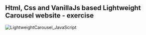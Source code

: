 Html, Css and VanillaJs based Lightweight Carousel website - exercise
---

![LightweightCarousel_JavaScript](https://github.com/r4nd3l/LightweightCarousel_JavaScript/blob/master/img/sample.gif)
